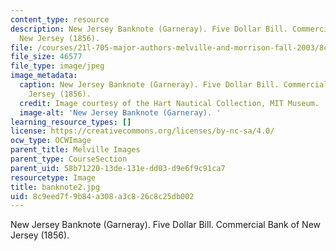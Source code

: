 ```yaml
---
content_type: resource
description: New Jersey Banknote (Garneray). Five Dollar Bill. Commercial Bank of
  New Jersey (1856).
file: /courses/21l-705-major-authors-melville-and-morrison-fall-2003/8c9eed7f9b84a308a3c826c8c25db002_banknote2.jpg
file_size: 46577
file_type: image/jpeg
image_metadata:
  caption: New Jersey Banknote (Garneray). Five Dollar Bill. Commercial Bank of New
    Jersey (1856).
  credit: Image courtesy of the Hart Nautical Collection, MIT Museum.
  image-alt: 'New Jersey Banknote (Garneray). '
learning_resource_types: []
license: https://creativecommons.org/licenses/by-nc-sa/4.0/
ocw_type: OCWImage
parent_title: Melville Images
parent_type: CourseSection
parent_uid: 58b71220-13de-131e-dd03-d9e6f9c91ca7
resourcetype: Image
title: banknote2.jpg
uid: 8c9eed7f-9b84-a308-a3c8-26c8c25db002
---
```

New Jersey Banknote (Garneray). Five Dollar Bill. Commercial Bank of New Jersey (1856).